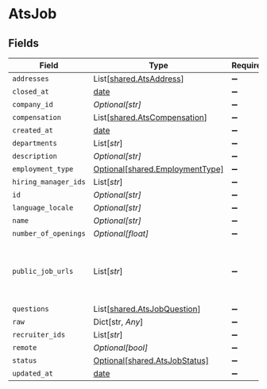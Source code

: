 # AtsJob


## Fields

| Field                                                                    | Type                                                                     | Required                                                                 | Description                                                              |
| ------------------------------------------------------------------------ | ------------------------------------------------------------------------ | ------------------------------------------------------------------------ | ------------------------------------------------------------------------ |
| `addresses`                                                              | List[[shared.AtsAddress](../../models/shared/atsaddress.md)]             | :heavy_minus_sign:                                                       | N/A                                                                      |
| `closed_at`                                                              | [date](https://docs.python.org/3/library/datetime.html#date-objects)     | :heavy_minus_sign:                                                       | N/A                                                                      |
| `company_id`                                                             | *Optional[str]*                                                          | :heavy_minus_sign:                                                       | N/A                                                                      |
| `compensation`                                                           | List[[shared.AtsCompensation](../../models/shared/atscompensation.md)]   | :heavy_minus_sign:                                                       | N/A                                                                      |
| `created_at`                                                             | [date](https://docs.python.org/3/library/datetime.html#date-objects)     | :heavy_minus_sign:                                                       | N/A                                                                      |
| `departments`                                                            | List[*str*]                                                              | :heavy_minus_sign:                                                       | N/A                                                                      |
| `description`                                                            | *Optional[str]*                                                          | :heavy_minus_sign:                                                       | N/A                                                                      |
| `employment_type`                                                        | [Optional[shared.EmploymentType]](../../models/shared/employmenttype.md) | :heavy_minus_sign:                                                       | N/A                                                                      |
| `hiring_manager_ids`                                                     | List[*str*]                                                              | :heavy_minus_sign:                                                       | N/A                                                                      |
| `id`                                                                     | *Optional[str]*                                                          | :heavy_minus_sign:                                                       | N/A                                                                      |
| `language_locale`                                                        | *Optional[str]*                                                          | :heavy_minus_sign:                                                       | N/A                                                                      |
| `name`                                                                   | *Optional[str]*                                                          | :heavy_minus_sign:                                                       | N/A                                                                      |
| `number_of_openings`                                                     | *Optional[float]*                                                        | :heavy_minus_sign:                                                       | N/A                                                                      |
| `public_job_urls`                                                        | List[*str*]                                                              | :heavy_minus_sign:                                                       | URLs for pages containing public listings for the job                    |
| `questions`                                                              | List[[shared.AtsJobQuestion](../../models/shared/atsjobquestion.md)]     | :heavy_minus_sign:                                                       | N/A                                                                      |
| `raw`                                                                    | Dict[str, *Any*]                                                         | :heavy_minus_sign:                                                       | N/A                                                                      |
| `recruiter_ids`                                                          | List[*str*]                                                              | :heavy_minus_sign:                                                       | N/A                                                                      |
| `remote`                                                                 | *Optional[bool]*                                                         | :heavy_minus_sign:                                                       | N/A                                                                      |
| `status`                                                                 | [Optional[shared.AtsJobStatus]](../../models/shared/atsjobstatus.md)     | :heavy_minus_sign:                                                       | N/A                                                                      |
| `updated_at`                                                             | [date](https://docs.python.org/3/library/datetime.html#date-objects)     | :heavy_minus_sign:                                                       | N/A                                                                      |